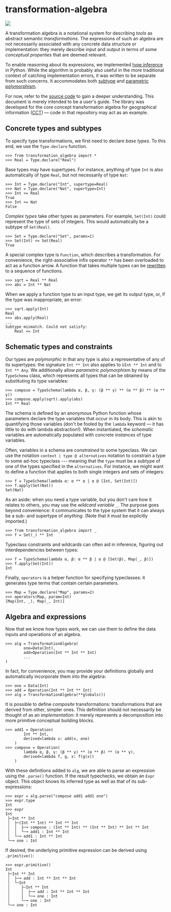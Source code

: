 # transformation-algebra

[![](https://img.shields.io/pypi/v/transformation-algebra)](https://pypi.org/project/transformation-algebra/)

A transformation algebra is a notational system for describing *tools* as 
abstract semantic *transformations*. The expressions of such an algebra are 
not necessarily associated with any concrete data structure or implementation: 
they merely describe input and output in terms of some *conceptual properties* 
that are deemed relevant.

To enable reasoning about its expressions, we implemented [type 
inference](https://en.wikipedia.org/wiki/Type_inference) in Python. While the 
algorithm is probably also useful in the more traditional context of catching 
implementation errors, it was written to be separate from such concerns. It 
accommodates both [subtype](https://en.wikipedia.org/wiki/Subtyping) and 
[parametric 
polymorphism](https://en.wikipedia.org/wiki/Parametric_polymorphism).

For now, refer to the [source 
code](https://github.com/quangis/transformation_algebra/blob/master/transformation_algebra/type.py) 
to gain a deeper understanding. This document is merely intended to be a 
user's guide. The library was developed for the core concept transformation 
algebra for geographical information ([CCT](https://github.com/quangis/cct)) — 
code in that repository may act as an example.


## Concrete types and subtypes

To specify type transformations, we first need to declare *base types*. To 
this end, we use the `Type.declare` function. 

    >>> from transformation_algebra import *
    >>> Real = Type.declare("Real")

Base types may have supertypes. For instance, anything of type `Int` is also 
automatically of type `Real`, but not necessarily of type `Nat`:

    >>> Int = Type.declare("Int", supertype=Real)
    >>> Nat = Type.declare("Nat", supertype=Int)
    >>> Int <= Real
    True
    >>> Int <= Nat
    False

*Complex types* take other types as parameters. For example, `Set(Int)` could 
represent the type of sets of integers. This would automatically be a subtype 
of `Set(Real)`.

    >>> Set = Type.declare("Set", params=1)
    >>> Set(Int) <= Set(Real)
    True

A special complex type is `Function`, which describes a transformation. For 
convenience, the right-associative infix operator `**` has been overloaded to 
act as a function arrow. A function that takes multiple types can be 
[rewritten](https://en.wikipedia.org/wiki/Currying) to a sequence of 
functions.

    >>> sqrt = Real ** Real
    >>> abs = Int ** Nat

When we apply a function type to an input type, we get its output type, or, if 
the type was inappropriate, an error:

    >>> sqrt.apply(Int)
    Real
    >>> abs.apply(Real)
    ...
    Subtype mismatch. Could not satisfy:
        Real <= Int


## Schematic types and constraints

Our types are *polymorphic* in that any type is also a representative of any 
of its supertypes: the signature `Int ** Int` also applies to `UInt ** Int` 
and to `Int ** Any`. We additionally allow *parametric polymorphism* by means 
of the `TypeSchema` class, which represents all types that can be obtained by 
substituting its type variables:

    >>> compose = TypeSchema(lambda α, β, γ: (β ** γ) ** (α ** β) ** (α ** γ))
    >>> compose.apply(sqrt).apply(abs)
    Int ** Real

The schema is defined by an anonymous Python function whose parameters declare 
the type variables that occur in its body. This is akin to quantifying those 
variables (don't be fooled by the `lambda` keyword — it has little to do with 
lambda abstraction!). When instantiated, the *schematic* variables are 
automatically populated with concrete *instances* of type variables.

Often, variables in a schema are *constrained* to some typeclass. We can use 
the notation `context | type @ alternatives` notation to constrain a type to 
some ad-hoc typeclass --- meaning that the `type` must be a subtype of one of 
the types specified in the `alternatives`. For instance, we might want to 
define a function that applies to both single integers and sets of integers:

    >>> f = TypeSchema(lambda α: α ** α | α @ [Int, Set(Int)])
    >>> f.apply(Set(Nat))
    Set(Nat)

As an aside: when you need a type variable, but you don't care how it relates 
to others, you may use the *wildcard variable* `_`. The purpose goes beyond 
convenience: it communicates to the type system that it can always be a sub- 
and supertype of *anything*. (Note that it must be explicitly imported.)

    >>> from transformation_algebra import _
    >>> f = Set(_) ** Int

Typeclass constraints and wildcards can often aid in inference, figuring out 
interdependencies between types:

    >>> f = TypeSchema(lambda α, β: α ** β | α @ [Set(β), Map(_, β)])
    >>> f.apply(Set(Int))
    Int

Finally, `operators` is a helper function for specifying typeclasses: it 
generates type terms that contain certain parameters.

    >>> Map = Type.declare("Map", params=2)
    >>> operators(Map, param=Int)
    [Map(Int, _), Map(_, Int)]


## Algebra and expressions

Now that we know how types work, we can use them to define the data inputs and 
operations of an algebra.

    >>> alg = TransformationAlgebra(
            one=Data(Int),
            add=Operation(Int ** Int ** Int)
            ...
    )

In fact, for convenience, you may provide your definitions globally and 
automatically incorporate them into the algebra:

    >>> one = Data(Int)
    >>> add = Operation(Int ** Int ** Int)
    >>> alg = TransformationAlgebra(**globals())

It is possible to define *composite* transformations: transformations that are 
derived from other, simpler ones. This definition should not necessarily be 
thought of as an *implementation*: it merely represents a decomposition into 
more primitive conceptual building blocks.

    >>> add1 = Operation(
            Int ** Int,
            derived=lambda x: add(x, one)
        )
    >>> compose = Operation(
            lambda α, β, γ: (β ** γ) ** (α ** β) ** (α ** γ),
            derived=lambda f, g, x: f(g(x))
        )

With these definitions added to `alg`, we are able to parse an expression 
using the `.parse()` function. If the result typechecks, we obtain an `Expr` 
object. This object knows its inferred type as well as that of its 
sub-expressions:

    >>> expr = alg.parse("compose add1 add1 one")
    >>> expr.type
    Int
    >>> expr
    Int
     ├─Int ** Int
     │  ├─(Int ** Int) ** Int ** Int
     │  │  ├─╼ compose : (Int ** Int) ** (Int ** Int) ** Int ** Int
     │  │  └─╼ add1 : Int ** Int
     │  └─╼ add1 : Int ** Int
     └─╼ one : Int

If desired, the underlying primitive expression can be derived using 
`.primitive()`:

    >>> expr.primitive()
    Int
     ├─Int ** Int
     │  ├─╼ add : Int ** Int ** Int
     │  └─Int
     │     ├─Int ** Int
     │     │  ├─╼ add : Int ** Int ** Int
     │     │  └─╼ one : Int
     │     └─╼ one : Int
     └─╼ one : Int
